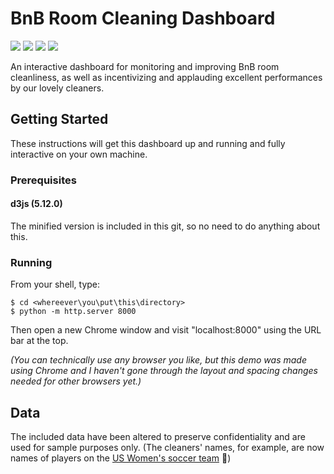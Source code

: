 # BnB Room Cleaning Dashboard
<img src="https://img.shields.io/badge/browser-chrome-blue" /> <img src="https://img.shields.io/badge/d3js-5.12.0-blue" /> <img src="https://img.shields.io/badge/maintained%3F-no-red" /> <img src="https://img.shields.io/github/issues/OliviaLynn/BnB-Room-Cleaning-Dashboard" /> 

An interactive dashboard for monitoring and improving BnB room cleanliness, as well as incentivizing and applauding excellent performances by our lovely cleaners.

## Getting Started

These instructions will get this dashboard up and running and fully interactive on your own machine.

### Prerequisites

#### d3js (5.12.0)
The minified version is included in this git, so no need to do anything about this.

### Running
From your shell, type:
```shell
$ cd <whereever\you\put\this\directory>
$ python -m http.server 8000
```
Then open a new Chrome window and visit "localhost:8000" using the URL bar at the top. 

*(You can technically use any browser you like, but this demo was made using Chrome and I haven't gone through the layout and spacing changes needed for other browsers yet.)*

## Data

The included data have been altered to preserve confidentiality and are used for sample purposes only. (The cleaners' names, for example, are now names of players on the [US Women's soccer team](https://en.wikipedia.org/wiki/United_States_women%27s_national_soccer_team) :runner:)

